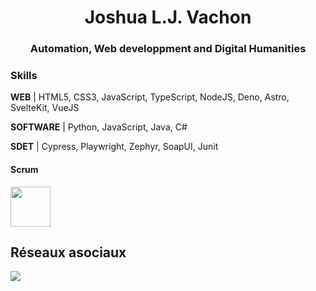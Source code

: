 <h1 align="center">Joshua L.J. Vachon</h1>
<h3 align="center">Automation, Web developpment and Digital Humanities</h3>

### Skills
**WEB** | HTML5, CSS3, JavaScript, TypeScript, NodeJS, Deno, Astro, SvelteKit, VueJS

**SOFTWARE** | Python, JavaScript, Java, C#

**SDET** | Cypress, Playwright, Zephyr, SoapUI, Junit

#### Scrum
<img width="64" src="https://images.credly.com/size/340x340/images/a2790314-008a-4c3d-9553-f5e84eb359ba/image.png"/>

## Réseaux asociaux 
<a href="https://www.linkedin.com/in/joshuavachon25/" target="_blank" style="cursor: default;">
  <img src="https://img.shields.io/badge/LinkedIN-@joshuavachon25-informational?style=for-the-badge&logo=linkedin&logoColor=white&color=0A66C2" />
</a>


<!-- Badge ref: https://dev.to/envoy_/150-badges-for-github-pnk -->
